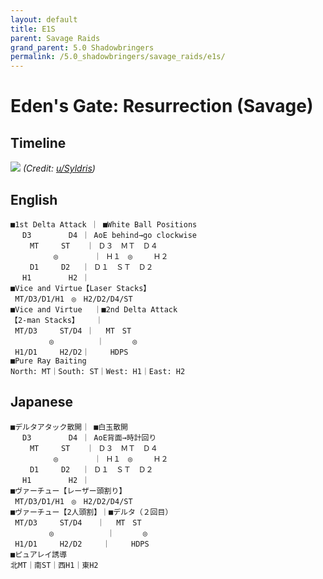 ```yaml
---
layout: default
title: E1S
parent: Savage Raids
grand_parent: 5.0 Shadowbringers
permalink: /5.0_shadowbringers/savage_raids/e1s/
---
```


# Eden's Gate: Resurrection (Savage)

## Timeline

![](https://preview.redd.it/rye1wmoz8wd31.png?width=2400&format=png&auto=webp&s=9de69ee349fa16f7a588980fd5fe303a3a72250a)
*(Credit: [u/Syldris](https://www.reddit.com/r/ffxiv/comments/ckpvr9/e1s_rotation_and_timeline/))*

## English
```
■1st Delta Attack ｜ ■White Ball Positions
　 D3　　　　　D4 ｜ AoE behind→go clockwise
　　 MT　　　ST　  ｜ Ｄ３　ＭＴ　Ｄ４
　 　　　  ◎　　 　  ｜ Ｈ１　◎　   Ｈ２
 　　D1　　　D2　 ｜ Ｄ１　ＳＴ　Ｄ２
 　H1　　　　　H2 ｜
■Vice and Virtue【Laser Stacks】
 MT/D3/D1/H1　◎　H2/D2/D4/ST
■Vice and Virtue　 ｜■2nd Delta Attack
【2-man Stacks】 　 ｜
 MT/D3　　　ST/D4 ｜ 　MT　ST
　　　　  ◎　　　　   ｜ 　　  ◎
 H1/D1　　　H2/D2｜　   HDPS
■Pure Ray Baiting
North: MT｜South: ST｜West: H1｜East: H2
```

## Japanese
```
■デルタアタック散開｜ ■白玉散開
　 D3　　　　　D4 ｜ AoE背面→時計回り
　　 MT　　　ST　  ｜ Ｄ３　ＭＴ　Ｄ４
　 　　　  ◎　　 　  ｜ Ｈ１　◎　   Ｈ２
 　　D1　　　D2　 ｜ Ｄ１　ＳＴ　Ｄ２
 　H1　　　　　H2 ｜
■ヴァーチュー【レーザー頭割り】
 MT/D3/D1/H1　◎　H2/D2/D4/ST
■ヴァーチュー【2人頭割】｜■デルタ（２回目）
 MT/D3　　　ST/D4　　｜ 　MT　ST
　　　　  ◎　　　　　　  ｜ 　　  ◎
 H1/D1　　　H2/D2　   ｜　   HDPS
■ピュアレイ誘導
北MT｜南ST｜西H1｜東H2
```